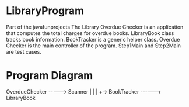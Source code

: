 # LibraryProgram

Part of the javafunprojects
The Library Overdue Checker is an application that computes the total charges for overdue books. 
LibraryBook class tracks book information. BookTracker is a generic helper class. Overdue Checker 
is the main controller of the program. Step1Main and Step2Main are test cases. 

# Program Diagram #
OverdueChecker -----> Scanner
     | 
     |
     |
     +-> BookTracker ------> LibraryBook     
